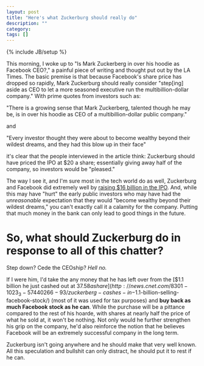 ```yaml
---
layout: post
title: "Here's what Zuckerburg should really do"
description: ""
category: 
tags: []
---
```

{% include JB/setup %}

This morning, I woke up to "Is Mark Zuckerberg in over his hoodie as Facebook CEO?," a painful piece of writing and thought put out by the LA Times. The basic premise is that because Facebook's share price has dropped so rapidly, Mark Zuckerburg should really consider "step\[ing\] aside as CEO to let a more seasoned executive run the multibillion-dollar company." With prime quotes from investors such as:

"There is a growing sense that Mark Zuckerberg, talented though he may be, is in over his hoodie as CEO of a multibillion-dollar public company."

and

"Every investor thought they were about to become wealthy beyond their wildest dreams, and they had this blow up in their face"

it's clear that the people interviewed in the article think: Zuckerburg should have priced the IPO at $20 a share; essentially giving away half of the company, so investors would be "pleased." 

The way I see it, and I'm sure most in the tech world do as well, Zuckerburg and Facebook did extremely well by [raising $16 billion in the IPO](http://dealbook.nytimes.com/2012/05/17/facebook-raises-16-billion-in-i-p-o/?pagewanted=all). And, while this may have "hurt" the early public investors who may have had the *unreasonable* expectation that they would "become wealthy beyond their wildest dreams," you can't exactly call it a calamity for the company. Putting that much money in the bank can only lead to good things in the future.

# So, what should Zuckerburg do in response to all of this chatter?

Step down? Cede the CEOship? *Hell no.*

If I were him, I'd take the any money that he has left over from the [$1.1 billion he just cashed out at $37.58 a share](http://news.cnet.com/8301-1023_3-57440266-93/zuckerberg-cashes-in-$1.1-billion-selling-facebook-stock/) (most of it was used for tax purposes) and **buy back as much Facebook stock as he can**. While the purchase will be a pittance compared to the rest of his hoarde, with shares at nearly half the price of what he sold at, it won't be nothing. Not only would he further strengthen his grip on the company, he'd also reinforce the notion that he believes Facebook will be an extremely successful company in the long term.


Zuckerburg isn't going anywhere and he should make that very well known. All this speculation and bullshit can only distract, he should put it to rest if he can.